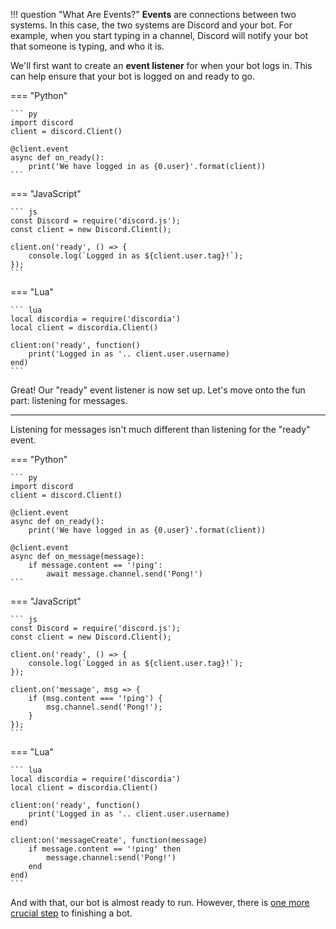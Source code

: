 !!! question "What Are Events?"
    **Events** are connections between two systems. In this case, the two systems are Discord and your bot. For example, when you start typing in a channel, Discord will notify your bot that someone is typing, and who it is.

We'll first want to create an **event listener** for when your bot logs in. This can help ensure that your bot is logged on and ready to go.

=== "Python"

    ``` py
    import discord
    client = discord.Client()

    @client.event
    async def on_ready():
        print('We have logged in as {0.user}'.format(client))
    ```
    
=== "JavaScript"

    ``` js
    const Discord = require('discord.js');
    const client = new Discord.Client();

    client.on('ready', () => {
        console.log(`Logged in as ${client.user.tag}!`);
    });
    ```
    
=== "Lua"

    ``` lua
    local discordia = require('discordia')
    local client = discordia.Client()

    client:on('ready', function()
        print('Logged in as '.. client.user.username)
    end)
    ```

Great! Our "ready" event listener is now set up. Let's move onto the fun part: listening for messages.

___

Listening for messages isn't much different than listening for the "ready" event.

=== "Python"

    ``` py
    import discord
    client = discord.Client()

    @client.event
    async def on_ready():
        print('We have logged in as {0.user}'.format(client))
    
    @client.event
    async def on_message(message):
        if message.content == '!ping':
            await message.channel.send('Pong!')
    ```
    
=== "JavaScript"

    ``` js
    const Discord = require('discord.js');
    const client = new Discord.Client();

    client.on('ready', () => {
        console.log(`Logged in as ${client.user.tag}!`);
    });
    
    client.on('message', msg => {
        if (msg.content === '!ping') {
            msg.channel.send('Pong!');
        }
    });
    ```
    
=== "Lua"

    ``` lua
    local discordia = require('discordia')
    local client = discordia.Client()

    client:on('ready', function()
        print('Logged in as '.. client.user.username)
    end)
    
    client:on('messageCreate', function(message)
        if message.content == '!ping' then
            message.channel:send('Pong!')
        end
    end)
    ```
    
And with that, our bot is almost ready to run. However, there is [one more crucial step](https://r0bl0x10501050.github.io/Making-Discord-Bots/Tutorial/login) to finishing a bot.
